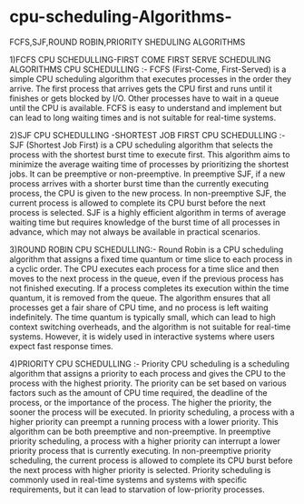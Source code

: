 # cpu-scheduling-Algorithms-
FCFS,SJF,ROUND ROBIN,PRIORITY SHEDULING ALGORITHMS 


1)FCFS CPU SCHEDULLING-FIRST COME FIRST SERVE SCHEDULING ALGORITHMS CPU SCHEDULLING :-
  FCFS (First-Come, First-Served) is a simple CPU scheduling algorithm that executes processes in the order they arrive. 
  The first process that arrives gets the CPU first and runs until it finishes or gets blocked by I/O.
  Other processes have to wait in a queue until the CPU is available. FCFS is easy to understand and implement but can lead to long waiting times and is not
  suitable for real-time systems.
  
 2)SJF CPU SCHEDULLING -SHORTEST JOB FIRST CPU SCHEDULLING :-
    SJF (Shortest Job First) is a CPU scheduling algorithm that selects the process with the shortest burst time to execute first.
    This algorithm aims to minimize the average waiting time of processes by prioritizing the shortest jobs. It can be preemptive or non-preemptive. 
    In preemptive SJF, if a new process arrives with a shorter burst time than the currently executing process, the CPU is given to the new process. 
    In non-preemptive SJF, the current process is allowed to complete its CPU burst before the next process is selected. SJF is a highly efficient algorithm in terms
    of average waiting time but requires knowledge of the burst time of all processes in advance, which may not always be available in practical scenarios.
    
3)ROUND ROBIN CPU SCHEDULLING:-
    Round Robin is a CPU scheduling algorithm that assigns a fixed time quantum or time slice to each process in a cyclic order. The CPU executes each process for
    a time slice and then moves to the next process in the queue, even if the previous process has not finished executing. If a process completes its execution within 
    the time quantum, it is removed from the queue. The algorithm ensures that all processes get a fair share of CPU time, and no process is left waiting indefinitely.
    The time quantum is typically small, which can lead to high context switching overheads, and the algorithm is not suitable for real-time systems. However,
    it is widely used in interactive systems where users expect fast response times.
    
4)PRIORITY CPU SCHEDULLING :-
    Priority CPU scheduling is a scheduling algorithm that assigns a priority to each process and gives the CPU to the process with the highest priority.
    The priority can be set based on various factors such as the amount of CPU time required, the deadline of the process, or the importance of the process.
    The higher the priority, the sooner the process will be executed. In priority scheduling, a process with a higher priority can preempt a running process with a 
    lower priority. This algorithm can be both preemptive and non-preemptive. In preemptive priority scheduling, a process with a higher priority can interrupt a
    lower priority process that is currently executing. In non-preemptive priority scheduling, the current process is allowed to complete its CPU burst before the next
    process with higher priority is selected. Priority scheduling is commonly used in real-time systems and systems with specific requirements, but it can lead to 
    starvation of low-priority processes.

